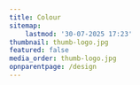 ```yaml
---
title: Colour
sitemap:
    lastmod: '30-07-2025 17:23'
thumbnail: thumb-logo.jpg
featured: false
media_order: thumb-logo.jpg
opnparentpage: /design
---
```


